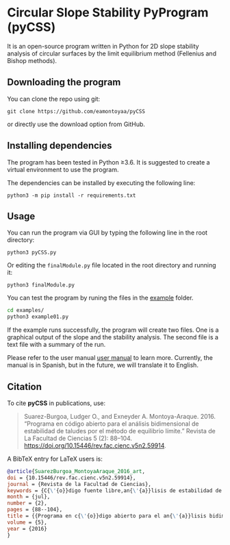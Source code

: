 # Circular Slope Stability PyProgram (pyCSS)

It is an open-source program written in Python for 2D slope stability analysis of circular surfaces by the limit equilibrium method (Fellenius and Bishop methods).

## Downloading the program

You can clone the repo using git:

    git clone https://github.com/eamontoyaa/pyCSS

or directly use the download option from GitHub.

## Installing dependencies

The program has been tested in Python ≥3.6.  It is suggested to create a virtual environment to use the program.

The dependencies can be installed by executing the following line:

    python3 -m pip install -r requirements.txt

## Usage

You can run the program via GUI by typing the following line in the root directory:

    python3 pyCSS.py

Or editing the `finalModule.py` file located in the root directory and running it:

    python3 finalModule.py

You can test the program by runing the files in the [example](./examples) folder.

``` bash
cd examples/
python3 example01.py
```

If the example runs successfully, the program will create two files. One is a graphical output of the slope and the stability analysis. The second file is a text file with a summary of the run.

Please refer to the user manual [user manual](files/pyCSSmanualSpanish.pdf) to learn more. Currently, the manual is in Spanish, but in the future, we will translate it to English.

Citation
--------

To cite **pyCSS** in publications, use:

> Suarez-Burgoa, Ludger O., and Exneyder A. Montoya-Araque. 2016. “Programa en código abierto para el análisis bidimensional de estabilidad de taludes por el método de equilibrio límite.” Revista de La Facultad de Ciencias 5 (2): 88–104. <https://doi.org/10.15446/rev.fac.cienc.v5n2.59914>.

A BibTeX entry for LaTeX users is:

``` bibtex
@article{SuarezBurgoa_MontoyaAraque_2016_art,
doi = {10.15446/rev.fac.cienc.v5n2.59914},
journal = {Revista de la Facultad de Ciencias},
keywords = {C{\'{o}}digo fuente libre,an{\'{a}}lisis de estabilidad de taludes,m{\'{e}}todo de Bishop,m{\'{e}}todo de equilibrio l{\'{i}}mite},
month = {jul},
number = {2},
pages = {88--104},
title = {{Programa en c{\'{o}}digo abierto para el an{\'{a}}lisis bidimensional de estabilidad de taludes por el m{\'{e}}todo de equilibrio l{\'{i}}mite}},
volume = {5},
year = {2016}
}
```
